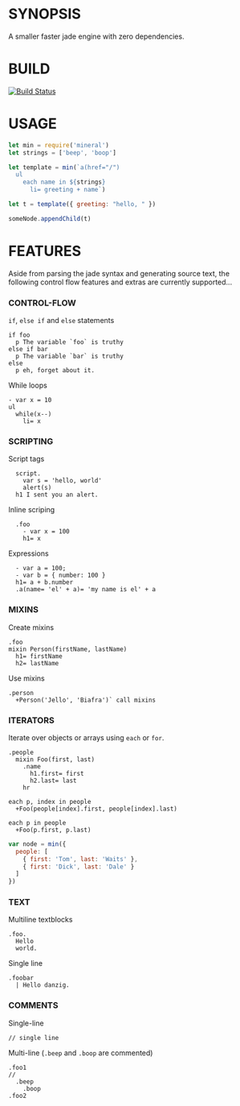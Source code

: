 # SYNOPSIS
A smaller faster jade engine with zero dependencies.

# BUILD
[![Build Status](https://travis-ci.org/voltraco/mineral.svg)](https://travis-ci.org/voltraco/mineral)

# USAGE
```js
let min = require('mineral')
let strings = ['beep', 'boop']

let template = min(`a(href="/")
  ul
    each name in ${strings}
      li= greeting + name`)

let t = template({ greeting: "hello, " })

someNode.appendChild(t)
```

# FEATURES
Aside from parsing the jade syntax and generating source text,
the following control flow features and extras are currently supported...

### CONTROL-FLOW

`if`, `else if` and `else` statements

```jade
if foo
  p The variable `foo` is truthy
else if bar
  p The variable `bar` is truthy
else
  p eh, forget about it.
```

While loops

```jade
- var x = 10
ul
  while(x--)
    li= x
```

### SCRIPTING

Script tags

```jade
  script.
    var s = 'hello, world'
    alert(s)
  h1 I sent you an alert.
```

Inline scriping

```jade
  .foo
    - var x = 100
    h1= x
```

Expressions

```jade
  - var a = 100;
  - var b = { number: 100 }
  h1= a + b.number
  .a(name= 'el' + a)= 'my name is el' + a
```

### MIXINS

Create mixins

```jade
.foo
mixin Person(firstName, lastName)
  h1= firstName
  h2= lastName
```

Use mixins

```jade
.person
  +Person('Jello', 'Biafra')` call mixins
```

### ITERATORS

Iterate over objects or arrays using `each` or `for`.

```jade
.people
  mixin Foo(first, last)
    .name
      h1.first= first
      h2.last= last
    hr

each p, index in people
  +Foo(people[index].first, people[index].last)

each p in people
  +Foo(p.first, p.last)
```

```javascript
var node = min({
  people: [
    { first: 'Tom', last: 'Waits' },
    { first: 'Dick', last: 'Dale' }
  ]
})
```

### TEXT

Multiline textblocks

```jade
.foo.
  Hello
  world.
```

Single line

```jade
.foobar
  | Hello danzig.
```

### COMMENTS

Single-line

```jade
// single line
```

Multi-line (`.beep` and `.boop` are commented)

```jade
.foo1
//
  .beep
    .boop
.foo2
```

